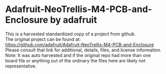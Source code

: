
# Adafruit-NeoTrellis-M4-PCB-and-Enclosure by adafruit  
This is a harvested standardized copy of a project from github.  
The original project can be found at:  
https://github.com/adafruit/Adafruit-NeoTrellis-M4-PCB-and-Enclosure  
Please consult that link for additional, details, files, and license information.  
Note: It was auto harvested and if the original repo had more than one board file or anything out of the ordinary the files here are likely not representative.  
    